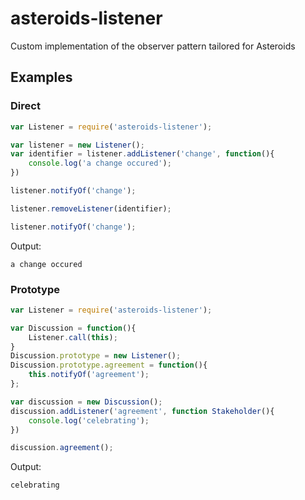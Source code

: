 asteroids-listener
==================

Custom implementation of the observer pattern tailored for Asteroids


Examples
--------

### Direct

```javascript
var Listener = require('asteroids-listener');

var listener = new Listener();
var identifier = listener.addListener('change', function(){
    console.log('a change occured');
})

listener.notifyOf('change');

listener.removeListener(identifier);

listener.notifyOf('change');
```

Output:

```
a change occured
```

### Prototype

```javascript
var Listener = require('asteroids-listener');

var Discussion = function(){
    Listener.call(this);
}
Discussion.prototype = new Listener();
Discussion.prototype.agreement = function(){
    this.notifyOf('agreement');
};

var discussion = new Discussion();
discussion.addListener('agreement', function Stakeholder(){
    console.log('celebrating');
})

discussion.agreement();
```

Output:

```
celebrating
```

